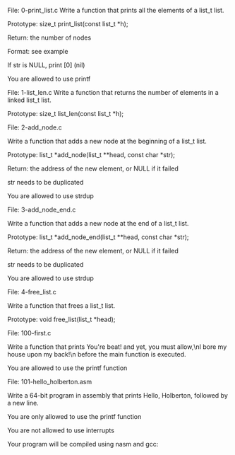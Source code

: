 File: 0-print_list.c
Write a function that prints all the elements of a list_t list.



Prototype: size_t print_list(const list_t *h);

Return: the number of nodes

Format: see example

If str is NULL, print [0] (nil)

You are allowed to use printf








File: 1-list_len.c
Write a function that returns the number of elements in a linked list_t list.



Prototype: size_t list_len(const list_t *h);






File: 2-add_node.c

Write a function that adds a new node at the beginning of a list_t list.



Prototype: list_t *add_node(list_t **head, const char *str);

Return: the address of the new element, or NULL if it failed

str needs to be duplicated

You are allowed to use strdup







File: 3-add_node_end.c

Write a function that adds a new node at the end of a list_t list.



Prototype: list_t *add_node_end(list_t **head, const char *str);

Return: the address of the new element, or NULL if it failed

str needs to be duplicated

You are allowed to use strdup










File: 4-free_list.c

Write a function that frees a list_t list.



Prototype: void free_list(list_t *head);










File: 100-first.c

Write a function that prints You're beat! and yet, you must allow,\nI bore my house upon my back!\n before the main function is executed.



You are allowed to use the printf function











File: 101-hello_holberton.asm

Write a 64-bit program in assembly that prints Hello, Holberton, followed by a new line.



You are only allowed to use the printf function

You are not allowed to use interrupts

Your program will be compiled using nasm and gcc:




